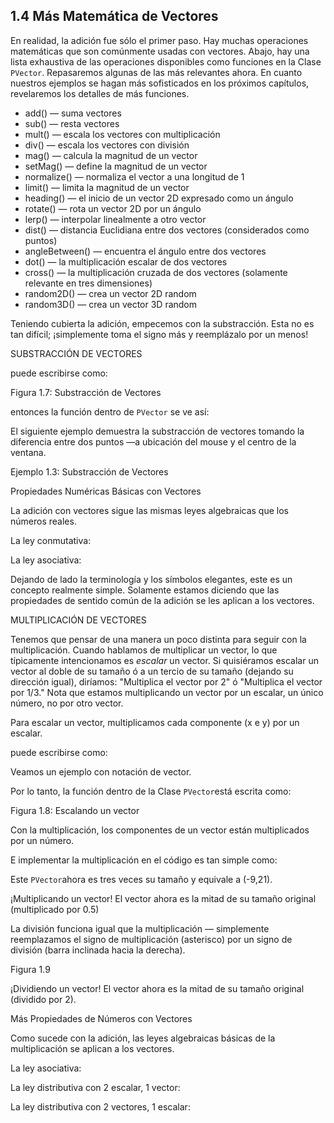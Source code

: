 ## 1.4 Más Matemática de Vectores

En realidad, la adición fue sólo el primer paso. Hay muchas operaciones matemáticas que son comúnmente usadas con vectores. Abajo, hay una lista exhaustiva de las operaciones disponibles como funciones en la Clase `PVector`. Repasaremos algunas de las más relevantes ahora. En cuanto nuestros ejemplos se hagan más sofisticados en los próximos capítulos, revelaremos los detalles de más funciones.

- add() — suma vectores
- sub() — resta vectores
- mult() — escala los vectores con multiplicación
- div() — escala los vectores con división
- mag() — calcula la magnitud de un vector
- setMag() — define la magnitud de un vector
- normalize() — normaliza el vector a una longitud de 1
- limit() — limita la magnitud de un vector
- heading() — el inicio de un vector 2D expresado como un ángulo 
- rotate() — rota un vector 2D por un ángulo
- lerp() — interpolar linealmente a otro vector
- dist() — distancia Euclidiana entre dos vectores (considerados como puntos)
- angleBetween() — encuentra el ángulo entre dos vectores
- dot() — la multiplicación escalar de dos vectores
- cross() — la multiplicación cruzada de dos vectores (solamente relevante en tres dimensiones)
- random2D() — crea un vector 2D random
- random3D() — crea un vector 3D random

Teniendo cubierta la adición, empecemos con la substracción. Esta no es tan difícil; ¡simplemente toma el signo más y reemplázalo por un menos!

SUBSTRACCIÓN DE VECTORES

puede escribirse como:

Figura 1.7: Substracción de Vectores

entonces la función dentro de  `PVector` se ve así:

El siguiente ejemplo demuestra la substracción de vectores tomando la diferencia entre dos puntos —a ubicación del mouse y el centro de la ventana.

Ejemplo 1.3: Substracción de Vectores

Propiedades Numéricas Básicas con Vectores

La adición con vectores sigue las mismas leyes algebraicas que los números reales.

La ley conmutativa:

La ley asociativa:

Dejando de lado la terminología y los símbolos elegantes, este es un concepto realmente simple. Solamente estamos diciendo que las propiedades de sentido común de la adición se les aplican a los vectores.

MULTIPLICACIÓN DE VECTORES

Tenemos que pensar de una manera un poco distinta para seguir con la multiplicación. Cuando hablamos de multiplicar un vector, lo que típicamente intencionamos es *escalar* un vector. Si quisiéramos escalar un vector al doble de su tamaño ó a un tercio de su tamaño (dejando su dirección igual), diríamos: "Multiplica el vector por 2" ó "Multiplica el vector por 1/3." Nota que estamos multiplicando un vector por un escalar, un único número, no por otro vector.

Para escalar un vector, multiplicamos cada componente (x e y) por un escalar.

puede escribirse como:

Veamos un ejemplo con notación de vector.

Por lo tanto, la función dentro de la Clase `PVector`está escrita como:

Figura 1.8: Escalando un vector

Con la multiplicación, los componentes de un vector están multiplicados por un número.

E implementar la multiplicación en el código es tan simple como:

Este `PVector`ahora es tres veces su tamaño y equivale a (-9,21).

¡Multiplicando un vector! El vector ahora es la mitad de su tamaño original (multiplicado por 0.5)

La división funciona igual que la multiplicación — simplemente reemplazamos el signo de multiplicación (asterisco) por un signo de división (barra inclinada hacia la derecha).

Figura 1.9

¡Dividiendo un vector! El vector ahora es la mitad de su tamaño original (dividido por 2).

Más Propiedades de Números con Vectores

Como sucede con la adición, las leyes algebraicas básicas de la multiplicación se aplican a los vectores.

La ley asociativa:

La ley distributiva con 2 escalar, 1 vector:

La ley distributiva con 2 vectores, 1 escalar: